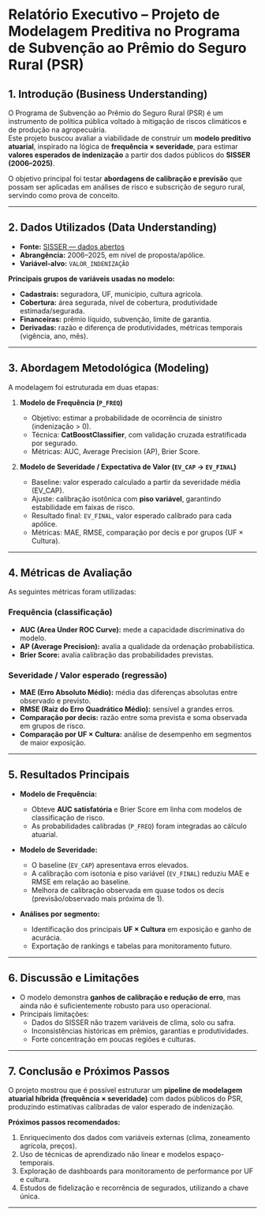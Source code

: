# Relatório Executivo – Projeto de Modelagem Preditiva no Programa de Subvenção ao Prêmio do Seguro Rural (PSR)

## 1. Introdução (Business Understanding)

O Programa de Subvenção ao Prêmio do Seguro Rural (PSR) é um instrumento de política pública voltado à mitigação de riscos climáticos e de produção na agropecuária.  
Este projeto buscou avaliar a viabilidade de construir um **modelo preditivo atuarial**, inspirado na lógica de **frequência × severidade**, para estimar **valores esperados de indenização** a partir dos dados públicos do **SISSER (2006–2025)**.  

O objetivo principal foi testar **abordagens de calibração e previsão** que possam ser aplicadas em análises de risco e subscrição de seguro rural, servindo como prova de conceito.

---

## 2. Dados Utilizados (Data Understanding)

- **Fonte:** [SISSER — dados abertos](https://dados.gov.br/dataset/sisser3)  
- **Abrangência:** 2006–2025, em nível de proposta/apólice.  
- **Variável-alvo:** `VALOR_INDENIZAÇÃO`  

**Principais grupos de variáveis usadas no modelo:**
- **Cadastrais:** seguradora, UF, município, cultura agrícola.  
- **Cobertura:** área segurada, nível de cobertura, produtividade estimada/segurada.  
- **Financeiras:** prêmio líquido, subvenção, limite de garantia.  
- **Derivadas:** razão e diferença de produtividades, métricas temporais (vigência, ano, mês).  

---

## 3. Abordagem Metodológica (Modeling)

A modelagem foi estruturada em duas etapas:

1. **Modelo de Frequência (`P_FREQ`)**  
   - Objetivo: estimar a probabilidade de ocorrência de sinistro (indenização > 0).  
   - Técnica: **CatBoostClassifier**, com validação cruzada estratificada por segurado.  
   - Métricas: AUC, Average Precision (AP), Brier Score.  

2. **Modelo de Severidade / Expectativa de Valor (`EV_CAP` → `EV_FINAL`)**  
   - Baseline: valor esperado calculado a partir da severidade média (EV_CAP).  
   - Ajuste: calibração isotônica com **piso variável**, garantindo estabilidade em faixas de risco.  
   - Resultado final: `EV_FINAL`, valor esperado calibrado para cada apólice.  
   - Métricas: MAE, RMSE, comparação por decis e por grupos (UF × Cultura).  

---

## 4. Métricas de Avaliação

As seguintes métricas foram utilizadas:

### Frequência (classificação)
- **AUC (Area Under ROC Curve):** mede a capacidade discriminativa do modelo.  
- **AP (Average Precision):** avalia a qualidade da ordenação probabilística.  
- **Brier Score:** avalia calibração das probabilidades previstas.  

### Severidade / Valor esperado (regressão)
- **MAE (Erro Absoluto Médio):** média das diferenças absolutas entre observado e previsto.  
- **RMSE (Raiz do Erro Quadrático Médio):** sensível a grandes erros.  
- **Comparação por decis:** razão entre soma prevista e soma observada em grupos de risco.  
- **Comparação por UF × Cultura:** análise de desempenho em segmentos de maior exposição.  

---

## 5. Resultados Principais

- **Modelo de Frequência:**  
  - Obteve **AUC satisfatória** e Brier Score em linha com modelos de classificação de risco.  
  - As probabilidades calibradas (`P_FREQ`) foram integradas ao cálculo atuarial.  

- **Modelo de Severidade:**  
  - O baseline (`EV_CAP`) apresentava erros elevados.  
  - A calibração com isotonia e piso variável (`EV_FINAL`) reduziu MAE e RMSE em relação ao baseline.  
  - Melhora de calibração observada em quase todos os decis (previsão/observado mais próxima de 1).  

- **Análises por segmento:**  
  - Identificação dos principais **UF × Cultura** em exposição e ganho de acurácia.  
  - Exportação de rankings e tabelas para monitoramento futuro.  

---

## 6. Discussão e Limitações

- O modelo demonstra **ganhos de calibração e redução de erro**, mas ainda não é suficientemente robusto para uso operacional.  
- Principais limitações:
  - Dados do SISSER não trazem variáveis de clima, solo ou safra.  
  - Inconsistências históricas em prêmios, garantias e produtividades.  
  - Forte concentração em poucas regiões e culturas.  

---

## 7. Conclusão e Próximos Passos

O projeto mostrou que é possível estruturar um **pipeline de modelagem atuarial híbrida (frequência × severidade)** com dados públicos do PSR, produzindo estimativas calibradas de valor esperado de indenização.  

**Próximos passos recomendados:**
1. Enriquecimento dos dados com variáveis externas (clima, zoneamento agrícola, preços).  
2. Uso de técnicas de aprendizado não linear e modelos espaço-temporais.  
3. Exploração de dashboards para monitoramento de performance por UF e cultura.  
4. Estudos de fidelização e recorrência de segurados, utilizando a chave única.  

---
